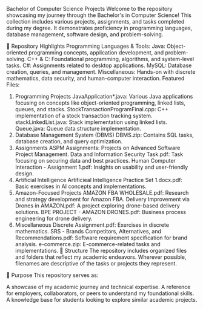 Bachelor of Computer Science Projects
Welcome to the repository showcasing my journey through the Bachelor's in Computer Science! This collection includes various projects, assignments, and tasks completed during my degree. It demonstrates proficiency in programming languages, database management, software design, and problem-solving.

🚀 Repository Highlights
Programming Languages & Tools:
Java: Object-oriented programming concepts, application development, and problem-solving.
C++ & C: Foundational programming, algorithms, and system-level tasks.
C#: Assignments related to desktop applications.
MySQL: Database creation, queries, and management.
Miscellaneous: Hands-on with discrete mathematics, data security, and human-computer interaction.
Featured Files:
1. Programming Projects
JavaApplication*.java: Various Java applications focusing on concepts like object-oriented programming, linked lists, queues, and stacks.
StockTransactionProgramFinal.cpp: C++ implementation of a stock transaction tracking system.
stackLinkedList.java: Stack implementation using linked lists.
Queue.java: Queue data structure implementation.
2. Database Management System (DBMS)
DBMS.zip: Contains SQL tasks, database creation, and query optimization.
3. Assignments
ASPM Assignments: Projects on Advanced Software Project Management.
Data and Information Security Task.pdf: Task focusing on securing data and best practices.
Human Computer Interaction - Assignment 1.pdf: Insights on usability and user-friendly design.
4. Artificial Intelligence
Artificieal Intelligence Practice Set 1.docx.pdf: Basic exercises in AI concepts and implementations.
5. Amazon-Focused Projects
AMAZON FBA WHOLESALE.pdf: Research and strategy development for Amazon FBA.
Delivery Improvement via Drones in AMAZON.pdf: A project exploring drone-based delivery solutions.
BPE PROJECT - AMAZON DRONES.pdf: Business process engineering for drone delivery.
6. Miscellaneous
Discrete Assignment.pdf: Exercises in discrete mathematics.
SRS - Brands Competitors, Alternatives, and Recommendations.pdf: Software requirement specification for brand analysis.
e-commerce.zip: E-commerce-related tasks and implementations.
📂 Structure
The repository includes organized files and folders that reflect my academic endeavors. Wherever possible, filenames are descriptive of the tasks or projects they represent.

📜 Purpose
This repository serves as:

A showcase of my academic journey and technical expertise.
A reference for employers, collaborators, or peers to understand my foundational skills.
A knowledge base for students looking to explore similar academic projects.
